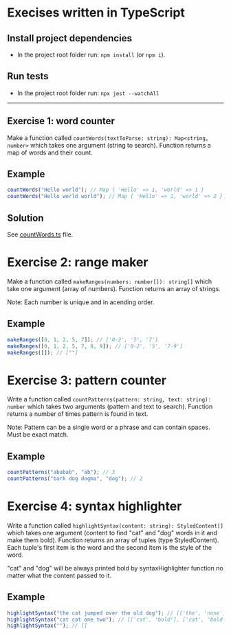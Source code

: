 # Execises written in TypeScript

## Install project dependencies

- In the project root folder run: `npm install` (or `npm i`).

## Run tests

- In the project root folder run: `npx jest --watchAll`

---

## Exercise 1: word counter

Make a function called `countWords(textToParse: string): Map<string, number>` which takes one argument (string to search). Function returns a map of words and their count.

## Example

```ts
countWords("Hello world"); // Map { 'Hello' => 1, 'world' => 1 }
countWords("Hello world world"); // Map { 'Hello' => 1, 'world' => 2 }
```

## Solution

See [countWords.ts](/src/countWords.ts) file.

# Exercise 2: range maker

Make a function called `makeRanges(numbers: number[]): string[]` which take one argument (array of numbers). Function returns an array of strings.

Note: Each number is unique and in acending order.

## Example

```ts
makeRanges([0, 1, 2, 5, 7]); // ['0-2', '5', '7']
makeRanges([0, 1, 2, 5, 7, 8, 9]); // ['0-2', '5', '7-9']
makeRanges([]); // [""]
```

# Exercise 3: pattern counter

Write a function called `countPatterns(pattern: string, text: string): number` which takes two arguments (pattern and text to search). Function returns a number of times pattern is found in text.

Note: Pattern can be a single word or a phrase and can contain spaces. Must be exact match.

## Example

```ts
countPatterns("ababab", "ab"); // 3
countPatterns("bark dog dogma", "dog"); // 2
```

# Exercise 4: syntax highlighter

Write a function called `highlightSyntax(content: string): StyledContent[]` which takes one argument (content to find "cat" and "dog" words in it and make them bold). Function returns an array of tuples (type StyledContent). Each tuple's first item is the word and the second item is the style of the word.

"cat" and "dog" will be always printed bold by syntaxHighlighter function no matter what the content passed to it. 

## Example

```ts
highlightSyntax("the cat jumped over the old dog"); // [['the', 'none'], ['cat', 'bold'], ['jumped', 'none'], ['over', 'none'], ['the', 'none'], ['old', 'none'], ['dog', 'bold']]
highlightSyntax("cat cat one two"); // [['cat', 'bold'], ['cat', 'bold'], ['one', 'none'], ['two', 'none']]
highlightSyntax(""); // []
```
